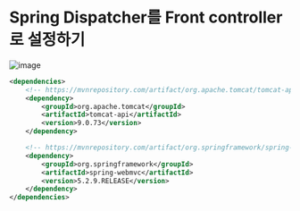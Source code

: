 # Spring Dispatcher를 Front controller로 설정하기

![image](https://docs.spring.io/spring-framework/docs/2.0.8/reference/images/mvc.png)

```xml
<dependencies>
  	<!-- https://mvnrepository.com/artifact/org.apache.tomcat/tomcat-api -->
	<dependency>
	    <groupId>org.apache.tomcat</groupId>
	    <artifactId>tomcat-api</artifactId>
	    <version>9.0.73</version>
	</dependency>

	<!-- https://mvnrepository.com/artifact/org.springframework/spring-webmvc -->
	<dependency>
	    <groupId>org.springframework</groupId>
	    <artifactId>spring-webmvc</artifactId>
	    <version>5.2.9.RELEASE</version>
	</dependency>
</dependencies>
```

